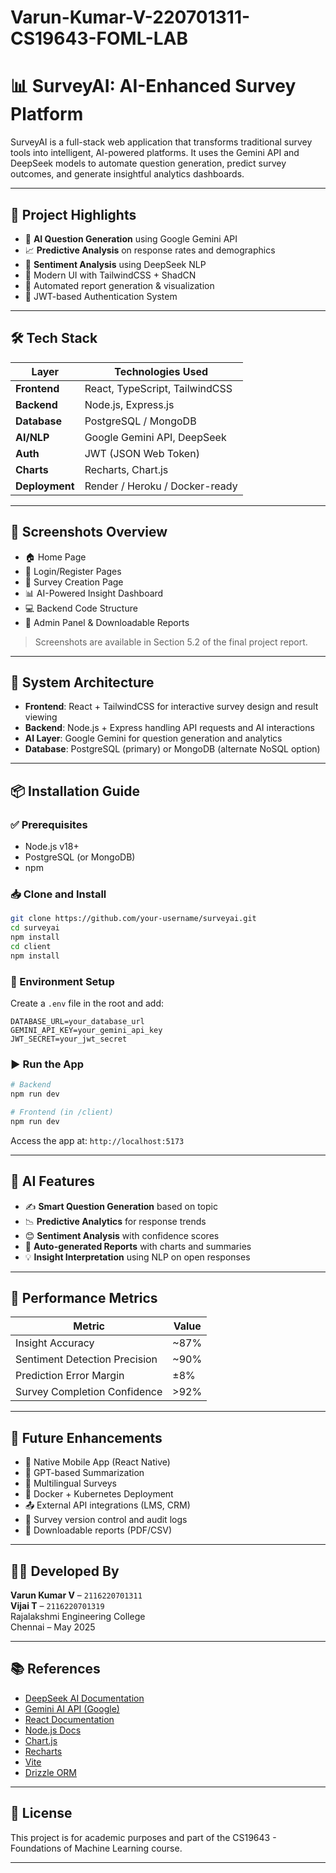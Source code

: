 # Varun-Kumar-V-220701311-CS19643-FOML-LAB


# 📊 SurveyAI: AI-Enhanced Survey Platform

SurveyAI is a full-stack web application that transforms traditional survey tools into intelligent, AI-powered platforms. It uses the Gemini API and DeepSeek models to automate question generation, predict survey outcomes, and generate insightful analytics dashboards.

---

## 🚀 Project Highlights

- 🤖 **AI Question Generation** using Google Gemini API
- 📈 **Predictive Analysis** on response rates and demographics
- 💬 **Sentiment Analysis** using DeepSeek NLP
- 🎨 Modern UI with TailwindCSS + ShadCN
- 🧠 Automated report generation & visualization
- 🔐 JWT-based Authentication System

---

## 🛠️ Tech Stack

| Layer         | Technologies Used |
|--------------|-------------------|
| **Frontend** | React, TypeScript, TailwindCSS |
| **Backend**  | Node.js, Express.js |
| **Database** | PostgreSQL / MongoDB |
| **AI/NLP**   | Google Gemini API, DeepSeek |
| **Auth**     | JWT (JSON Web Token) |
| **Charts**   | Recharts, Chart.js |
| **Deployment** | Render / Heroku / Docker-ready | (if needed)

---

## 📸 Screenshots Overview

- 🏠 Home Page  
- 🔐 Login/Register Pages  
- 📝 Survey Creation Page  
- 📊 AI-Powered Insight Dashboard  
- 💻 Backend Code Structure  
- 🧾 Admin Panel & Downloadable Reports  

> Screenshots are available in Section 5.2 of the final project report.

---

## 🧱 System Architecture

- **Frontend**: React + TailwindCSS for interactive survey design and result viewing
- **Backend**: Node.js + Express handling API requests and AI interactions
- **AI Layer**: Google Gemini for question generation and analytics
- **Database**: PostgreSQL (primary) or MongoDB (alternate NoSQL option)

---

## 📦 Installation Guide

### ✅ Prerequisites

- Node.js v18+
- PostgreSQL (or MongoDB)
- npm

### 📥 Clone and Install

```bash
git clone https://github.com/your-username/surveyai.git
cd surveyai
npm install
cd client
npm install
```

### 🔐 Environment Setup

Create a `.env` file in the root and add:

```env
DATABASE_URL=your_database_url
GEMINI_API_KEY=your_gemini_api_key
JWT_SECRET=your_jwt_secret
```

### ▶️ Run the App

```bash
# Backend
npm run dev

# Frontend (in /client)
npm run dev
```

Access the app at: `http://localhost:5173`

---

## 🧠 AI Features

- ✍️ **Smart Question Generation** based on topic
- 📉 **Predictive Analytics** for response trends
- 😊 **Sentiment Analysis** with confidence scores
- 🧾 **Auto-generated Reports** with charts and summaries
- 💡 **Insight Interpretation** using NLP on open responses

---

## 🧪 Performance Metrics

| Metric                          | Value       |
|--------------------------------|-------------|
| Insight Accuracy               | ~87%        |
| Sentiment Detection Precision  | ~90%        |
| Prediction Error Margin        | ±8%         |
| Survey Completion Confidence   | >92%        |

---

## 🔮 Future Enhancements

- 📱 Native Mobile App (React Native)
- 🧠 GPT-based Summarization
- 📜 Multilingual Surveys
- 🧰 Docker + Kubernetes Deployment
- 📤 External API integrations (LMS, CRM)
- 🧩 Survey version control and audit logs
- 📁 Downloadable reports (PDF/CSV)

---

## 👨‍💻 Developed By

**Varun Kumar V** – `2116220701311`  
**Vijai T** – `2116220701319`  
Rajalakshmi Engineering College  
Chennai – May 2025

---

## 📚 References

- [DeepSeek AI Documentation](https://deepseek.com)
- [Gemini AI API (Google)](https://developers.google.com)
- [React Documentation](https://react.dev)
- [Node.js Docs](https://nodejs.org/en/docs)
- [Chart.js](https://www.chartjs.org/)
- [Recharts](https://recharts.org/)
- [Vite](https://vitejs.dev/)
- [Drizzle ORM](https://orm.drizzle.team/)

---

## 📄 License

This project is for academic purposes and part of the CS19643 - Foundations of Machine Learning course.

---
